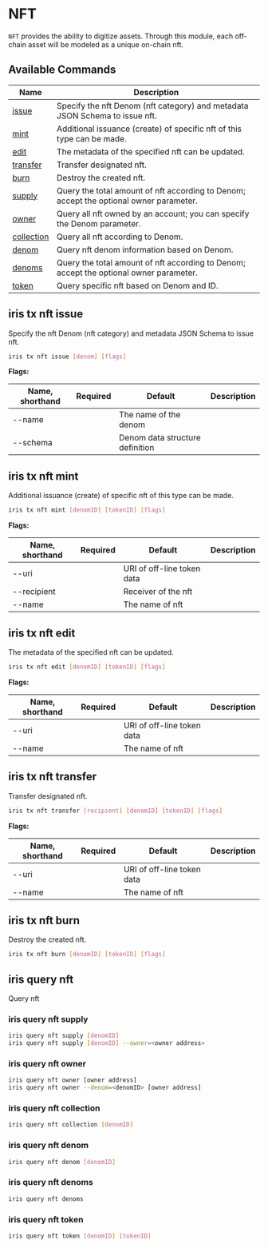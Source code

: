 # NFT

`NFT` provides the ability to digitize assets. Through this module, each off-chain asset will be modeled as a unique on-chain nft.

## Available Commands

| Name                                   | Description                 |
| -------------------------------------- | --------------------------- |
| [issue](#iris-tx-nft-issue)        | Specify the nft Denom (nft category) and metadata JSON Schema to issue nft.    |
| [mint](#iris-tx-nft-mint)          | Additional issuance (create) of specific nft of this type can be made.    |
| [edit](#iris-tx-nft-edit)          | The metadata of the specified nft can be updated.   |
| [transfer](#iris-tx-nft-transfer)  | Transfer designated nft.   |
| [burn](#iris-tx-nft-burn)          | Destroy the created nft.   | 
| [supply](#iris-query-nft-supply)   | Query the total amount of nft according to Denom; accept the optional owner parameter. | 
| [owner](#iris-query-nft-owner)    | Query all nft owned by an account; you can specify the Denom parameter. | 
| [collection](#iris-query-nft-collection)   | Query all nft according to Denom. | 
| [denom](#iris-query-nft-denom)   | Query nft denom information based on Denom. | 
| [denoms](#iris-query-nft-denoms)   | Query the total amount of nft according to Denom; accept the optional owner parameter. | 
| [token](#iris-query-nft-token)   | Query specific nft based on Denom and ID. |                                    

## iris tx nft issue

Specify the nft Denom (nft category) and metadata JSON Schema to issue nft.   

```bash
iris tx nft issue [denom] [flags]
```

**Flags:**

| Name, shorthand      | Required | Default | Description     |
| -------------------- | --------- | -------------------------------------------------- | ---- |
| --name               |           | The name of the denom                |          |
| --schema             |         | Denom data structure definition         |          |


## iris tx nft mint

Additional issuance (create) of specific nft of this type can be made.  

```bash
iris tx nft mint [denomID] [tokenID] [flags]
```

**Flags:**

| Name, shorthand      | Required | Default | Description     |
| ----------- | ----- | -------------------------------------- | ---- |
| --uri       |  |  URI of off-line token data              |      |
| --recipient  | |  Receiver of the nft   |  |
| --name       |  | The name of nft     |      |


## iris tx nft edit

The metadata of the specified nft can be updated. 

```bash
iris tx nft edit [denomID] [tokenID] [flags]
```

**Flags:**

| Name, shorthand      | Required | Default | Description     |
| ----------- | ----- | -------------------------------------- | ---- |
| --uri       |  |   URI of off-line token data                   |      |
| --name       |  | The name of nft       |      |


## iris tx nft transfer 

Transfer designated nft. 

```bash
iris tx nft transfer [recipient] [denomID] [tokenID] [flags]
```

**Flags:**

| Name, shorthand      | Required | Default | Description     |
| ----------- | ----- | -------------------------------------- | ---- |
| --uri       |  |  URI of off-line token data                |      |
| --name       |  | The name of nft       |      |


## iris tx nft burn 

Destroy the created nft. 

```bash
iris tx nft burn [denomID] [tokenID] [flags]
```


## iris query nft 

Query nft 

### iris query nft supply 

```bash
iris query nft supply [denomID] 
iris query nft supply [denomID] --owner=<owner address>
```

### iris query nft owner 

```bash
iris query nft owner [owner address]
iris query nft owner --denom=<denomID> [owner address]
```

### iris query nft collection 

```bash
iris query nft collection [denomID] 
```

### iris query nft denom 

```bash
iris query nft denom [denomID]
```

### iris query nft denoms 

```bash
iris query nft denoms 
```

### iris query nft token 

```bash
iris query nft token [denomID] [tokenID]
```